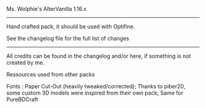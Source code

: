 Ms. Wolphie's AlterVanilla 1.16.x

----------------------

Hand crafted pack, it should be used with Optifine.

See the changelog file for the full list of changes

----------------------

All credits can be found in the changelog and/or here, if something is not created by me.

Ressources used from other packs

Fonts : Paper Cut-Out (heavily tweaked/corrected);
Thanks to piber20, some custom 3D models were inspired from their own pack; Same for PureBDCraft
